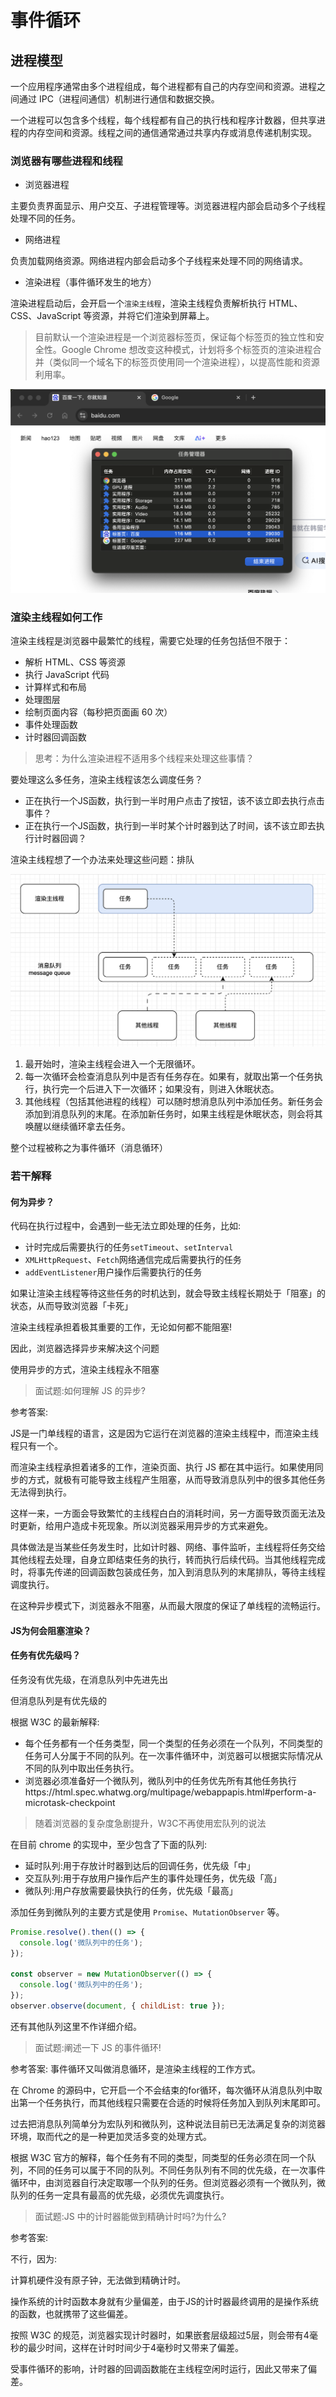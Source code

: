 # 事件循环

## 进程模型

一个应用程序通常由多个进程组成，每个进程都有自己的内存空间和资源。进程之间通过 IPC（进程间通信）机制进行通信和数据交换。

一个进程可以包含多个线程，每个线程都有自己的执行栈和程序计数器，但共享进程的内存空间和资源。线程之间的通信通常通过共享内存或消息传递机制实现。

### 浏览器有哪些进程和线程

- 浏览器进程

主要负责界面显示、用户交互、子进程管理等。浏览器进程内部会启动多个子线程处理不同的任务。

- 网络进程

负责加载网络资源。网络进程内部会启动多个子线程来处理不同的网络请求。

- 渲染进程（事件循环发生的地方）

渲染进程启动后，会开启一个`渲染主线程`，渲染主线程负责解析执行 HTML、CSS、JavaScript 等资源，并将它们渲染到屏幕上。

> 目前默认一个渲染进程是一个浏览器标签页，保证每个标签页的独立性和安全性。Google Chrome 想改变这种模式，计划将多个标签页的渲染进程合并（类似同一个域名下的标签页使用同一个渲染进程），以提高性能和资源利用率。

![](./images/borwser-process.png)

### 渲染主线程如何工作

渲染主线程是浏览器中最繁忙的线程，需要它处理的任务包括但不限于：

- 解析 HTML、CSS 等资源
- 执行 JavaScript 代码
- 计算样式和布局
- 处理图层
- 绘制页面内容（每秒把页面画 60 次）
- 事件处理函数
- 计时器回调函数

> 思考：为什么渲染进程不适用多个线程来处理这些事情？

要处理这么多任务，渲染主线程该怎么调度任务？

- 正在执行一个JS函数，执行到一半时用户点击了按钮，该不该立即去执行点击事件？
- 正在执行一个JS函数，执行到一半时某个计时器到达了时间，该不该立即去执行计时器回调？

渲染主线程想了一个办法来处理这些问题：排队

![](./images/message-queue.png)

1. 最开始时，渲染主线程会进入一个无限循环。
2. 每一次循环会检查消息队列中是否有任务存在。如果有，就取出第一个任务执行，执行完一个后进入下一次循环；如果没有，则进入休眠状态。
3. 其他线程（包括其他进程的线程）可以随时想消息队列中添加任务。新任务会添加到消息队列的末尾。在添加新任务时，如果主线程是休眠状态，则会将其唤醒以继续循环拿去任务。

整个过程被称之为事件循环（消息循环）

### 若干解释

#### 何为异步？

代码在执行过程中，会遇到一些无法立即处理的任务，比如:
- 计时完成后需要执行的任务`setTimeout`、`setInterval`
- `XMLHttpRequest`、`Fetch`网络通信完成后需要执行的任务
- `addEventListener`用户操作后需要执行的任务

如果让渲染主线程等待这些任务的时机达到，就会导致主线程长期处于「阻塞」的状态，从而导致浏览器「卡死」

渲染主线程承担着极其重要的工作，无论如何都不能阻塞!

因此，浏览器选择异步来解决这个问题

使用异步的方式，渲染主线程永不阻塞

> 面试题:如何理解 JS 的异步?

参考答案:

JS是一门单线程的语言，这是因为它运行在浏览器的渲染主线程中，而渲染主线程只有一个。

而渲染主线程承担着诸多的工作，渲染页面、执行 JS 都在其中运行。如果使用同步的方式，就极有可能导致主线程产生阻塞，从而导致消息队列中的很多其他任务无法得到执行。

这样一来，一方面会导致繁忙的主线程白白的消耗时间，另一方面导致页面无法及时更新，给用户造成卡死现象。所以浏览器采用异步的方式来避免。

具体做法是当某些任务发生时，比如计时器、网络、事件监听，主线程将任务交给其他线程去处理，自身立即结束任务的执行，转而执行后续代码。当其他线程完成时，将事先传递的回调函数包装成任务，加入到消息队列的末尾排队，等待主线程调度执行。

在这种异步模式下，浏览器永不阻塞，从而最大限度的保证了单线程的流畅运行。

#### JS为何会阻塞渲染？

#### 任务有优先级吗？

任务没有优先级，在消息队列中先进先出

但消息队列是有优先级的

根据 W3C 的最新解释:
- 每个任务都有一个任务类型，同一个类型的任务必须在一个队列，不同类型的任务可人分属于不同的队列。在一次事件循环中，浏览器可以根据实际情况从不同的队列中取出任务执行。
- 浏览器必须准备好一个微队列，微队列中的任务优先所有其他任务执行https://html.spec.whatwg.org/multipage/webappapis.html#perform-a-microtask-checkpoint

> 随着浏览器的复杂度急剧提升，W3C不再使用宏队列的说法

在目前 chrome 的实现中，至少包含了下面的队列:

- 延时队列:用于存放计时器到达后的回调任务，优先级「中」
- 交互队列:用于存放用户操作后产生的事件处理任务，优先级「高」
- 微队列:用户存放需要最快执行的任务，优先级「最高」

添加任务到微队列的主要方式是使用 `Promise`、`MutationObserver` 等。

```javascript
Promise.resolve().then(() => {
  console.log('微队列中的任务');
});

const observer = new MutationObserver(() => {
  console.log('微队列中的任务');
});
observer.observe(document, { childList: true });
```

还有其他队列这里不作详细介绍。

> 面试题:阐述一下 JS 的事件循环!

参考答案:
事件循环又叫做消息循环，是渲染主线程的工作方式。

在 Chrome 的源码中，它开启一个不会结束的for循环，每次循环从消息队列中取出第一个任务执行，而其他线程只需要在合适的时候将任务加入到队列末尾即可。

过去把消息队列简单分为宏队列和微队列，这种说法目前已无法满足复杂的浏览器环境，取而代之的是一种更加灵活多变的处理方式。

根据 W3C 官方的解释，每个任务有不同的类型，同类型的任务必须在同一个队列，不同的任务可以属于不同的队列。不同任务队列有不同的优先级，在一次事件循环中，由浏览器自行决定取哪一个队列的任务。但浏览器必须有一个微队列，微队列的任务一定具有最高的优先级，必须优先调度执行。

> 面试题:JS 中的计时器能做到精确计时吗?为什么?

参考答案:

不行，因为:

计算机硬件没有原子钟，无法做到精确计时。

操作系统的计时函数本身就有少量偏差，由于JS的计时器最终调用的是操作系统的函数，也就携带了这些偏差。

按照 W3C 的规范，浏览器实现计时器时，如果嵌套层级超过5层，则会带有4毫秒的最少时间，这样在计时时间少于4毫秒时又带来了偏差。

受事件循环的影响，计时器的回调函数能在主线程空闲时运行，因此又带来了偏差。
